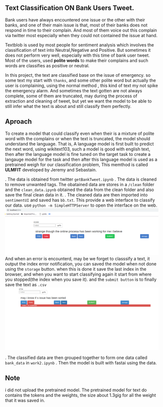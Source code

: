 ## Text Classification ON Bank Users Tweet.
Bank users have always encountered one issue or the other with their banks, and one of their main issue is that, most of their banks does not respond in time to their complain. And most of them voice out this complain via twitter most especially when they could not contained the issue at hand.

Textblob is used by most people for sentiment analysis which involves the classification of text into Neutral,Negative and Positive. But sometimes it does not perform very well, especially with this time of bank user tweet. Most of the users, used **polite words** to make their complains and such words are classifies as positive or neutral.

In this project, the text are classified base on the issue of emergency. so some text my start with `thanks`, and some other polite word but actually the user is complaining, using the normal method , this kind of text my not spike the emergency alarm. And sometimes the text gotten are not always complete, some of them are truncated, may during the process of extraction and cleaning of tweet, but yet we want the model to be able to still infer what the text is about and still classify them perfectly.

## Aproach
To create a model that could classify even when their is a mixture of polite word with the complains or when the text is truncated, the model should understand the language. That is, A language model is first built to predict the next word, using wikitext103, such a model is good with english text, then after the language model is fine tuned on the target task to create a langauge model for the task and then after this language model is used as a pretrained weigh for our classification problem, This memthod is called 
**ULMFIT** developed by Jeremy and Sebastain.

. The data is obtained from twitter `getBankTweet.ipynb`
. The data is cleaned to remove unwanted tags. The obatained data are stores in a `/clean` folder and the `clean_data.ipynb` obtained the data from the clean folder and also save the final clean data in it.
. The cleaned data are then imported into `sentimentUI` and saved has `bb.txt`. This provide a web interface to classify our data. use `python -m SimpleHTTPServer` to open the interface on the web. 
![img/dsn.png](img/dsn.png)
And when an error is encounterd, may be we forget to classsify a text, it output the index error notification, you can saved the model when not done using the `storage` button. when this is done it save the last index in the browser, and when you want to start classifying again it start from where you stopped(the index when you save it). and the `submit button` is to finally save the text as `.csv`
![img/dsn.png](img/img1.png)

. The classified data are then grouped together to form one data called `bank_data` in `work2.ipynb`
. Then the model is built with fastai using the data.

## Note 
i did not upload the pretrained model. The pretrained model for text do contains the tokens and the weights, the size about 1.3gig for all the weight that it was saved in.